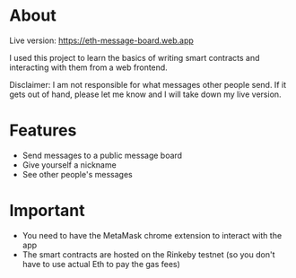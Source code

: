 # About
Live version: https://eth-message-board.web.app

I used this project to learn the basics of writing smart contracts and interacting with them from a web frontend. 

Disclaimer: I am not responsible for what messages other people send. If it gets out of hand, please let me know and I will take down my live version. 

# Features

- Send messages to a public message board
- Give yourself a nickname
- See other people's messages

# Important

- You need to have the MetaMask chrome extension to interact with the app
- The smart contracts are hosted on the Rinkeby testnet (so you don't have to use actual Eth to pay the gas fees)



